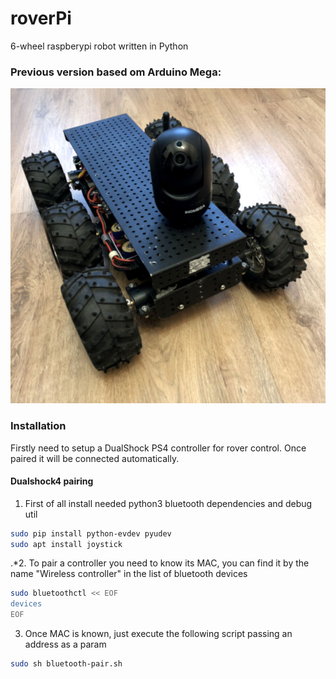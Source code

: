 # roverPi
6-wheel raspberypi robot written in Python

### Previous version based om Arduino Mega:
![photo](doc/roverph.jpg)

### Installation

Firstly need to setup a DualShock PS4 controller for rover control. Once paired it will be connected automatically.
####  Dualshock4 pairing
1. First of all install needed python3 bluetooth dependencies and debug util
```bash
sudo pip install python-evdev pyudev
sudo apt install joystick
```
.*2. To pair a controller you need to know its MAC, you can find it by the name "Wireless controller" in the list of bluetooth devices
```bash
sudo bluetoothctl << EOF
devices
EOF
```
3. Once MAC is known, just execute the following script passing an address as a param
```bash
sudo sh bluetooth-pair.sh
```
